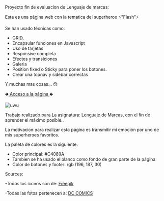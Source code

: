 Proyecto fin de evaluacion de Lenguaje de marcas:

Esta es una página web con la tematica del superheroe ⚡"Flash"⚡

Se han usado técnicas como:

- GRID,
- Encapsular funciones en Javascript
- Uso de tarjetas
- Responsive completa
- Efectos y transiciones
- Galeria
- Position fixed o Sticky para poner los botones.
- Crear una topnav y sidebar correctas

Y muchas mas cosas... 😯

🢂<a href="https://boris027.github.io/Proyecto-libre/Proyecto%20libre.html">  Acceso a la página  </a>🢀

![uwu](https://github.com/Boris027/Proyecto-libre/assets/145535733/209116a4-ef23-493a-b31d-c1ae6ccd82ee)


Trabajo realizado para La asignatura: Lenguaje de Marcas, con el fin de aprender el máximo posible..

La motivacion para realizar esta página es transmitir mi emoción por uno de mis superheroes favoritos.

La paleta de colores es la siguiente: 
- Color principal: #C4080A
- Tambien se ha usado el blanco como fondo de gran parte de la página.
- Color de botones y footer: rgb (196, 187, 30) 

Sources:

-Todos los iconos son de: <a href="https://www.freepik.es">  Freepik  </a>


-Todas las fotos pertenecen a: <a href="https://www.dc.com/">  DC COMICS  </a>
